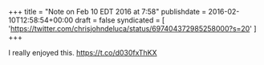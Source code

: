 +++
title = "Note on Feb 10 EDT 2016 at 7:58"
publishdate = 2016-02-10T12:58:54+00:00
draft = false
syndicated = [ 'https://twitter.com/chrisjohndeluca/status/697404372985258000?s=20' ]
+++

I really enjoyed this.  https://t.co/d030fxThKX
